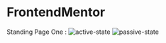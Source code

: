 # FrontendMentor

Standing Page One : ![active-state](https://user-images.githubusercontent.com/77916984/189487032-f069836b-d05f-4fc4-b957-38d273c45209.JPG)
![passive-state](https://user-images.githubusercontent.com/77916984/189487033-80d06074-e685-4b6c-9656-c8c1e5090d75.JPG)
